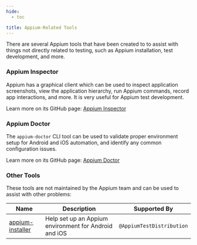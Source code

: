 ```yaml
---
hide:
  - toc

title: Appium-Related Tools
---
```


There are several Appium tools that have been created to to assist with things not directly related
to testing, such as Appium installation, test development, and more.

### Appium Inspector

Appium has a graphical client which can be used to inspect application screenshots, view the
application hierarchy, run Appium commands, record app interactions, and more. It is very useful
for Appium test development.

Learn more on its GitHub page: [Appium Inspector](https://github.com/appium/appium-inspector)

### Appium Doctor

The `appium-doctor` CLI tool can be used to validate proper environment setup for Android and iOS
automation, and identify any common configuration issues.

Learn more on its GitHub page: [Appium Doctor](https://github.com/appium/appium/tree/master/packages/doctor)

### Other Tools

These tools are not maintained by the Appium team and can be used to assist with other problems:

|Name|Description|Supported By|
|---|---|---|
|[appium-installer](https://github.com/AppiumTestDistribution/appium-installer)|Help set up an Appium environment for Android and iOS|`@AppiumTestDistribution`|
